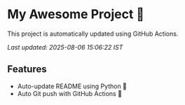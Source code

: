 # My Awesome Project 🚀

This project is automatically updated using GitHub Actions.

_Last updated: 2025-08-06 15:06:22 IST_

## Features
- Auto-update README using Python 🐍
- Auto Git push with GitHub Actions 🤖
